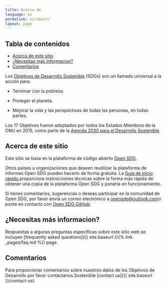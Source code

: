 ```yaml
---
title: Acerca de
language: es
permalink: es/about/
layout: page
---
```

## Tabla de contenidos
- [Acerca de este sitio](#about-this-site)
- [¿Necesitas más informacion?](#need-more-info)
- [Comentarios](#feedback)


Los  [Objetivos de Desarrollo Sostenible](http://www.un.org/sustainabledevelopment/sustainable-development-goals/) (SDGs)  son un llamado universal a la acción para:

  * Terminar con la pobreza.
  
  * Proteger el planeta.
  
  * Mejorar la vida y las perspectivas de todas las personas, en todas partes.

Los 17 Objetivos fueron adoptados por todos los Estados Miembros de la ONU en 2015, como parte de la  [Agenda 2030 para el Desarrollo Sostenible](https://sustainabledevelopment.un.org/post2015/transformingourworld).

## Acerca de este sitio
Este sitio se basa en la plataforma de código abierto [Open SDG](https://open-sdg.org/).
    
Otros países u organizaciones que deseen reutilizar la plataforma de informes Open SDG pueden hacerlo de forma gratuita. La [Guía de inicio rápido ](https://open-sdg.readthedocs.io/en/latest/quick-start/)  proporciona instrucciones técnicas sobre la forma más rápida de obtener una copia de la plataforma Open SDG y ponerla en funcionamiento.

Si tienes comentarios, sugerencias o deseas participar en la comunidad de Open SDG, por favor envía un correo electrónico a <opensdg@outlook.com>o ponte en contacto con [Open SDG GitHub](https://github.com/open-sdg/open-sdg).

## ¿Necesitas más informacion?
Respuestas a algunas preguntas específicas sobre este sitio web se incluyen [frequently asked questions]({{ site.baseurl }}{% link _pages/faq.md %}) page.

## Comentarios
Para proporcionar comentarios sobre nuestros datos de los Objetivos de Desarrollo por favor contáctanos.Sostenible [contact us]({{ site.baseurl }}/contact-us)
